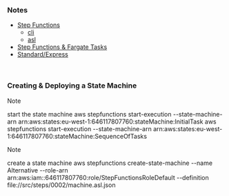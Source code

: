 <br>

### Notes

* [Step Functions](https://docs.aws.amazon.com/step-functions)
  * [cli](https://docs.aws.amazon.com/cli/latest/reference/stepfunctions/#cli-aws-stepfunctions)
  * [asl](https://docs.aws.amazon.com/step-functions/latest/dg/concepts-amazon-states-language.html)
* [Step Functions & Fargate Tasks](https://docs.aws.amazon.com/step-functions/latest/dg/connect-ecs.html)
* [Standard/Express](https://docs.aws.amazon.com/step-functions/latest/dg/concepts-standard-vs-express.html)


<br>

### Creating & Deploying a State Machine


> [!Note]
> start the state machine
> aws stepfunctions start-execution --state-machine-arn arn:aws:states:eu-west-1:646117807760:stateMachine:InitialTask
> aws stepfunctions start-execution --state-machine-arn arn:aws:states:eu-west-1:646117807760:stateMachine:SequenceOfTasks

> [!Note]
> create a state machine
aws stepfunctions create-state-machine --name Alternative --role-arn arn:aws:iam::646117807760:role/StepFunctionsRoleDefault --definition file://src/steps/0002/machine.asl.json

<br>
<br>

<br>
<br>

<br>
<br>

<br>
<br>
